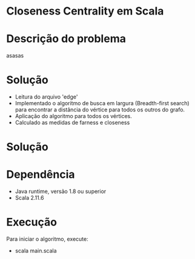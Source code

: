 # Closeness Centrality em Scala

# Descrição do problema
asasas

# Solução 
- Leitura do arquivo 'edge'
- Implementado o algoritmo de busca em largura (Breadth-first search) para encontrar a distância do vértice para todos os outros do grafo.
- Aplicação do algoritmo para todos os vértices.
- Calculado as medidas de farness e closeness

# Solução 

# Dependência
- Java runtime, versão 1.8 ou superior
- Scala 2.11.6

# Execução
Para iniciar o algoritmo, execute: 
- scala main.scala

